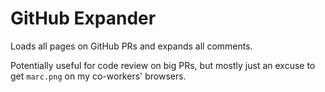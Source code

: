 # GitHub Expander

Loads all pages on GitHub PRs and expands all comments.

Potentially useful for code review on big PRs, but mostly just an excuse to get `marc.png` on my co-workers' browsers.
